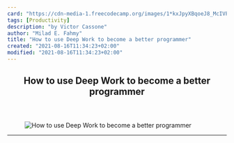 ```yaml
---
card: "https://cdn-media-1.freecodecamp.org/images/1*kxJpyXBqoeJ8_McIVPe-Cg.png"
tags: [Productivity]
description: "by Victor Cassone"
author: "Milad E. Fahmy"
title: "How to use Deep Work to become a better programmer"
created: "2021-08-16T11:34:23+02:00"
modified: "2021-08-16T11:34:23+02:00"
---
```

<div class="site-wrapper">
<main id="site-main" class="site-main outer">
<div class="inner">
<article class="post-full post tag-productivity tag-technology tag-programming tag-software-development tag-self-improvement ">
<header class="post-full-header">
<h1 class="post-full-title">How to use Deep Work to become a better programmer</h1>
</header>
<figure class="post-full-image">
<picture>
<source media="(max-width: 700px)" sizes="1px" srcset="data:image/gif;base64,R0lGODlhAQABAIAAAAAAAP///yH5BAEAAAAALAAAAAABAAEAAAIBRAA7 1w">
<source media="(min-width: 701px)" sizes="(max-width: 800px) 400px,
(max-width: 1170px) 700px,
1400px" srcset="https://cdn-media-1.freecodecamp.org/images/1*kxJpyXBqoeJ8_McIVPe-Cg.png 300w,
https://cdn-media-1.freecodecamp.org/images/1*kxJpyXBqoeJ8_McIVPe-Cg.png 600w,
https://cdn-media-1.freecodecamp.org/images/1*kxJpyXBqoeJ8_McIVPe-Cg.png 1000w,
https://cdn-media-1.freecodecamp.org/images/1*kxJpyXBqoeJ8_McIVPe-Cg.png 2000w">
<img onerror="this.style.display='none'" src="https://cdn-media-1.freecodecamp.org/images/1*kxJpyXBqoeJ8_McIVPe-Cg.png" alt="How to use Deep Work to become a better programmer">
</picture>
</figure>
<section class="post-full-content">
<div class="post-content medium-migrated-article">
</div>
<hr>
</section>
</article>
</div>
</main>
</div>
<!-- Google Tag Manager (noscript) -->
<!-- End Google Tag Manager (noscript) -->
